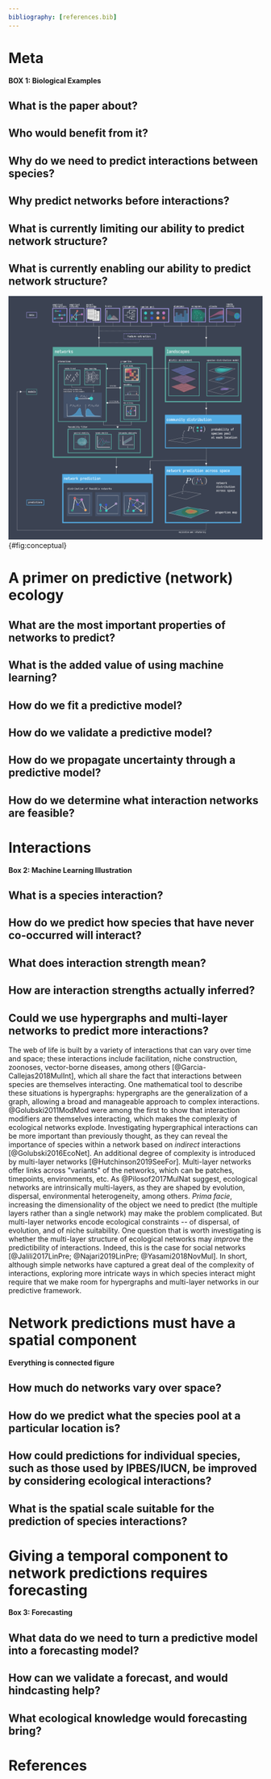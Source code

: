 ```yaml
---
bibliography: [references.bib]
---
```


# Meta

**BOX 1: Biological Examples**

## What is the paper about?

## Who would benefit from it?

## Why do we need to predict interactions between species?

## Why predict networks before interactions?

## What is currently limiting our ability to predict network structure?

## What is currently enabling our ability to predict network structure?

![TODO](figures/conceptual.png){#fig:conceptual}

# A primer on predictive (network) ecology

## What are the most important properties of networks to predict?

## What is the added value of using machine learning?

## How do we fit a predictive model?

## How do we validate a predictive model?

## How do we propagate uncertainty through a predictive model?

## How do we determine what interaction networks are feasible?

# Interactions

**Box 2: Machine Learning Illustration**

## What is a species interaction?

## How do we predict how species that have never co-occurred will interact?

## What does interaction strength mean?

## How are interaction strengths actually inferred? 

## Could we use hypergraphs and multi-layer networks to predict more interactions?

The web of life is built by a variety of interactions that can vary over time
and space; these interactions include facilitation, niche construction,
zoonoses, vector-borne diseases, among others [@Garcia-Callejas2018MulInt],
which all share the fact that interactions between species are themselves
interacting. One mathematical tool to describe these situations is hypergraphs:
hypergraphs are the generalization of a graph, allowing a broad and manageable
approach to complex interactions. @Golubski2011ModMod were among the first to
show that interaction modifiers are themselves interacting, which makes the
complexity of ecological networks explode. Investigating hypergraphical
interactions can be more important than previously thought, as they can reveal
the importance of species within a network based on *indirect* interactions
[@Golubski2016EcoNet]. An additional degree of complexity is introduced by
multi-layer networks [@Hutchinson2019SeeFor]. Multi-layer networks offer links
across "variants" of the networks, which can be patches, timepoints,
environments, etc. As @Pilosof2017MulNat suggest, ecological networks are
intrinsically multi-layers, as they are shaped by evolution, dispersal,
environmental heterogeneity, among others. *Prima facie*, increasing the
dimensionality of the object we need to predict (the multiple layers rather than
a single network) may make the problem complicated. But multi-layer networks
encode ecological constraints -- of dispersal, of evolution, and of niche
suitability. One question that is worth investigating is whether the multi-layer
structure of ecological networks may *improve* the predictibility of
interactions. Indeed, this is the case for social networks [@Jalili2017LinPre;
@Najari2019LinPre; @Yasami2018NovMul]. In short, although simple networks have
captured a great deal of the complexity of interactions, exploring more
intricate ways in which species interact might require that we make room for
hypergraphs and multi-layer networks in our predictive framework.

# Network predictions must have a spatial component

**Everything is connected figure**

## How much do networks vary over space?

## How do we predict what the species pool at a particular location is?

## How could predictions for individual species, such as those used by IPBES/IUCN, be improved by considering ecological interactions?

## What is the spatial scale suitable for the prediction of species interactions?

# Giving a temporal component to network predictions requires forecasting

**Box 3: Forecasting**

## What data do we need to turn a predictive model into a forecasting model?

## How can we validate a forecast, and would hindcasting help?

## What ecological knowledge would forecasting bring?

# References
